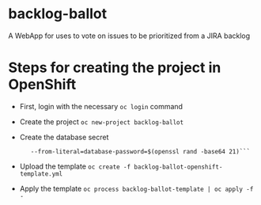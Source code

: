 # backlog-ballot
A WebApp for uses to vote on issues to be prioritized from a JIRA backlog

# Steps for creating the project in OpenShift

  * First, login with the necessary `oc login` command

  * Create the project
    ```oc new-project backlog-ballot```

  * Create the database secret
    ```oc create secret generic backlog-ballot-secret \
       --from-literal=database-password=$(openssl rand -base64 21)```

  * Upload the template
    ```oc create -f backlog-ballot-openshift-template.yml```

  * Apply the template
    ```oc process backlog-ballot-template | oc apply -f -```
